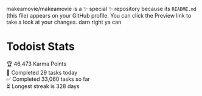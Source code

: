 makeamovie/makeamovie is a ✨ special ✨ repository because its `README.md` (this file) appears on your GitHub profile.
You can click the Preview link to take a look at your changes. darn right ya can

# Todoist Stats

<!-- TODO-IST:START -->
🏆  46,473 Karma Points           
🌸  Completed 29 tasks today           
✅  Completed 33,060 tasks so far           
⏳  Longest streak is 328 days
<!-- TODO-IST:END -->